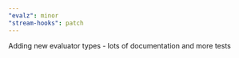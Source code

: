 ```yaml
---
"evalz": minor
"stream-hooks": patch
---
```


Adding new evaluator types - lots of documentation and more tests
